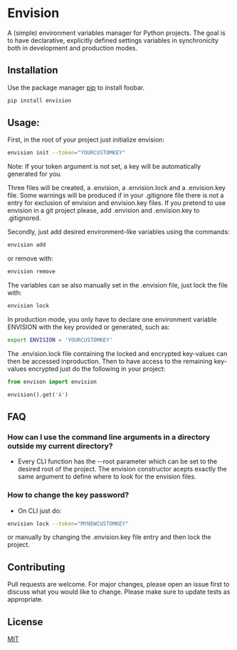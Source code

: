 # Envision

A (simple) environment variables manager for Python projects. 
The goal is to have declarative, explicitly defined settings variables in synchronicity both in development and production modes.

## Installation

Use the package manager [pip](https://pip.pypa.io/en/stable/) to install foobar.

```bash
pip install envision
```

## Usage:

First, in the root of your project just initialize envision:

```bash
envision init --token="YOURCUSTOMKEY"
```
Note: If your token argument is not set, a key will be automatically generated for you.

Three files will be created, a .envision, a .envision.lock and a .envision.key file. 
Some warnings will be produced if in your .gitignore file there is not a entry for exclusion of envision and envision.key files.
If you pretend to use envision in a git project please, add .envision and .envision.key to .gitignored.

Secondly, just add desired environment-like variables using the commands:

```bash
envision add
```

or remove with:

```bash
envision remove
```

The variables can se also manually set in the .envision file, just lock the file with:

```bash
envision lock
````

In production mode, you only have to declare one environment variable ENVISION with the key provided or generated, such as:

```bash
export ENVISION = 'YOURCUSTOMKEY'
```

The .envision.lock file containing the locked and encrypted key-values can then be accessed inproduction.
Then to have access to the remaining key-values encrypted just do the following in your project:

```python
from envison import envision

envision().get('A')
```

## FAQ

  ### How can I use the command line arguments in a directory outside my current directory?
  
  - Every CLI function has the --root parameter which can be set to the desired root of the project. 
  The envision constructor acepts exactly the same argument to define where to look for the envision files.
  
  ### How to change the key password?
  
  - On CLI just do:
  
  ```bash
  envision lock --token="MYNEWCUSTOMKEY"
  ```
  
  or manually by changing the .envision.key file entry and then lock the project.
  
## Contributing
Pull requests are welcome. For major changes, please open an issue first to discuss what you would like to change.
Please make sure to update tests as appropriate.

## License
[MIT](https://choosealicense.com/licenses/mit/)
